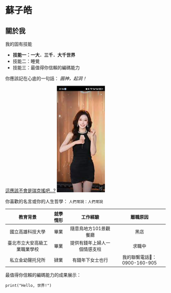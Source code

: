 # 蘇子皓

## 關於我

我的固有技能
* **技能一：一大．三千．大千世界**
* 技能二：睡覺
* 技能三：最值得你信賴的編碼能力

你應該記在心底的一句話：
*圓神，起洞！*

[這應該不會是瑞克搖吧...?](https://youtu.be/dQw4w9WgXcQ?feature=shared)
![圖片的名字](images.jpg)

你喜歡的名言或你的人生哲學：
```人們常說：人們常說```

 | 教育背景 | 就學情形 | 工作經驗 | 離職原因 |
 |:---:|:---:|:---:|:---:| 
 | 國立高雄科技大學 | 畢業 | 隨意鳥地方101景觀餐廳| 黑店 | 
 | 臺北市立大安高級工業職業學校 | 畢業 | 提供有錢年上婦人一個情感支柱 | 求職中 | 
 | 私立金幼聲托兒所 | 肄業 | 有錢年下女士也行 | 我的聯繫電話💙：0900-160-905 |

最值得你信賴的編碼能力的成果展示：
```
print("Hello, 世界!")
```
